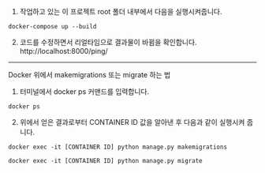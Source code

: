 1. 작업하고 있는 이 프로젝트 root 폴더 내부에서 다음을 실행시켜줍니다.

```
docker-compose up --build
```

2. 코드를 수정하면서 리얼타임으로 결과물이 바뀜을 확인합니다.
   http://localhost:8000/ping/

---

Docker 위에서 makemigrations 또는 migrate 하는 법

1. 터미널에서 docker ps 커맨드를 입력합니다.

```
docker ps
```

2. 위에서 얻은 결과로부터 CONTAINER ID 값을 알아낸 후 다음과 같이 실행시켜 줍니다.

```
docker exec -it [CONTAINER ID] python manage.py makemigrations
```


```
docker exec -it [CONTAINER ID] python manage.py migrate
```

